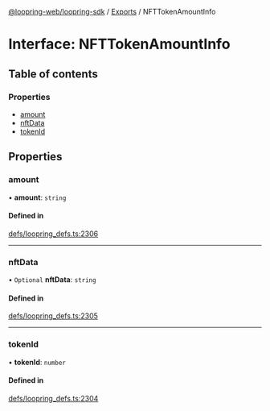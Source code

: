 [@loopring-web/loopring-sdk](../README.md) / [Exports](../modules.md) / NFTTokenAmountInfo

# Interface: NFTTokenAmountInfo

## Table of contents

### Properties

- [amount](NFTTokenAmountInfo.md#amount)
- [nftData](NFTTokenAmountInfo.md#nftdata)
- [tokenId](NFTTokenAmountInfo.md#tokenid)

## Properties

### amount

• **amount**: `string`

#### Defined in

[defs/loopring_defs.ts:2306](https://github.com/Loopring/loopring_sdk/blob/2ea32ee/src/defs/loopring_defs.ts#L2306)

___

### nftData

• `Optional` **nftData**: `string`

#### Defined in

[defs/loopring_defs.ts:2305](https://github.com/Loopring/loopring_sdk/blob/2ea32ee/src/defs/loopring_defs.ts#L2305)

___

### tokenId

• **tokenId**: `number`

#### Defined in

[defs/loopring_defs.ts:2304](https://github.com/Loopring/loopring_sdk/blob/2ea32ee/src/defs/loopring_defs.ts#L2304)
